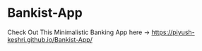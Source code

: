 # Bankist-App
Check Out This Minimalistic Banking App here -> https://piyush-keshri.github.io/Bankist-App/

